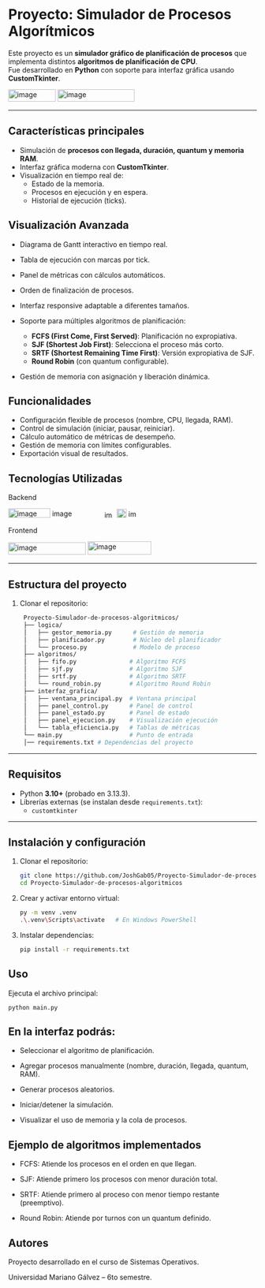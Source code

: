 #  Proyecto: Simulador de Procesos Algorítmicos

Este proyecto es un **simulador gráfico de planificación de procesos** que implementa distintos **algoritmos de planificación de CPU**.  
Fue desarrollado en **Python** con soporte para interfaz gráfica usando **CustomTkinter**.

<img width="96" height="25" alt="image" src="https://github.com/user-attachments/assets/f2925711-d7c6-41e6-9d14-6fc1d50fc4f8" />
<img width="156" height="25" alt="image" src="https://github.com/user-attachments/assets/2b94aaf3-5a63-43ec-aa9d-5a1f15e080eb" />



---

##  Características principales

- Simulación de **procesos con llegada, duración, quantum y memoria RAM**.
- Interfaz gráfica moderna con **CustomTkinter**.
- Visualización en tiempo real de:
  - Estado de la memoria.
  - Procesos en ejecución y en espera.
  - Historial de ejecución (ticks).

## Visualización Avanzada
-  Diagrama de Gantt interactivo en tiempo real.
-  Tabla de ejecución con marcas por tick.
-  Panel de métricas con cálculos automáticos.
- Orden de finalización de procesos.
- Interfaz responsive adaptable a diferentes tamaños.

- Soporte para múltiples algoritmos de planificación:
  - **FCFS (First Come, First Served)**: Planificación no expropiativa.
  - **SJF (Shortest Job First)**: Selecciona el proceso más corto.
  - **SRTF (Shortest Remaining Time First)**: Versión expropiativa de SJF.
  - **Round Robin** (con quantum configurable).
- Gestión de memoria con asignación y liberación dinámica.

## Funcionalidades
- Configuración flexible de procesos (nombre, CPU, llegada, RAM).
- Control de simulación (iniciar, pausar, reiniciar).
- Cálculo automático de métricas de desempeño.
- Gestión de memoria con límites configurables.
- Exportación visual de resultados.

## Tecnologías Utilizadas

Backend

<img width="85" height="19" alt="image" src="https://github.com/user-attachments/assets/c49a358e-9878-4759-8910-1c1c8bd48758" />
<img width="102" height="17" alt="image" src="https://github.com/user-attachments/assets/ebe5485b-1185-4cf4-913e-21e5a6f807d9" />
<img width="21" height="14" alt="image" src="https://github.com/user-attachments/assets/9c529df0-e79f-4d20-abc6-0cec29c0a577" />
<img width="20" height="18" alt="image" src="https://github.com/user-attachments/assets/5e03bf19-5b8b-456f-ba7c-09421a920be7" />
<img width="20" height="16" alt="image" src="https://github.com/user-attachments/assets/5875227c-218e-472d-9720-c69a71c36242" />

Frontend

<img width="157" height="25" alt="image" src="https://github.com/user-attachments/assets/de746c74-8477-4414-9d45-1df5d3ccc7c7" />
<img width="129" height="27" alt="image" src="https://github.com/user-attachments/assets/f5e84bbb-62eb-4631-8a19-8a37fad868d2" />



---

##  Estructura del proyecto
1. Clonar el repositorio:
   ```bash
    Proyecto-Simulador-de-procesos-algoritmicos/
    ├── logica/
    │   ├── gestor_memoria.py      # Gestión de memoria
    │   ├── planificador.py        # Núcleo del planificador
    │   └── proceso.py             # Modelo de proceso
    ├── algoritmos/
    │   ├── fifo.py               # Algoritmo FCFS
    │   ├── sjf.py                # Algoritmo SJF
    │   ├── srtf.py               # Algoritmo SRTF
    │   └── round_robin.py        # Algoritmo Round Robin
    ├── interfaz_grafica/
    │   ├── ventana_principal.py  # Ventana principal
    │   ├── panel_control.py      # Panel de control
    │   ├── panel_estado.py       # Panel de estado
    │   ├── panel_ejecucion.py    # Visualización ejecución
    │   └── tabla_eficiencia.py   # Tablas de métricas
    └── main.py                   # Punto de entrada
    │── requirements.txt # Dependencias del proyecto
---

##  Requisitos
- Python **3.10+** (probado en 3.13.3).
- Librerías externas (se instalan desde `requirements.txt`):
  - `customtkinter`

---

##  Instalación y configuración
1. Clonar el repositorio:
   ```bash
   git clone https://github.com/JoshGab05/Proyecto-Simulador-de-procesos-algoritmicos.git
   cd Proyecto-Simulador-de-procesos-algoritmicos

2. Crear y activar entorno virtual:
    ```bash
    py -m venv .venv
    .\.venv\Scripts\activate   # En Windows PowerShell

3. Instalar dependencias:
    ```bash
    pip install -r requirements.txt

## Uso

Ejecuta el archivo principal:

    python main.py

## En la interfaz podrás:

- Seleccionar el algoritmo de planificación.

- Agregar procesos manualmente (nombre, duración, llegada, quantum, RAM).

- Generar procesos aleatorios.

- Iniciar/detener la simulación.

- Visualizar el uso de memoria y la cola de procesos.

## Ejemplo de algoritmos implementados

- FCFS: Atiende los procesos en el orden en que llegan.

- SJF: Atiende primero los procesos con menor duración total.

- SRTF: Atiende primero al proceso con menor tiempo restante (preemptivo).

- Round Robin: Atiende por turnos con un quantum definido.

## Autores

Proyecto desarrollado en el curso de Sistemas Operativos.

Universidad Mariano Gálvez – 6to semestre.


